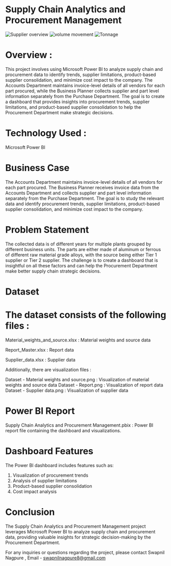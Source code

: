 # Supply Chain Analytics and Procurement Management 
![Supplier overview](https://github.com/Swapnilnagpure8/BI-Project---Supply-Chain-Analytics-and-Procurement-Management/assets/152164973/a133c24b-6c07-49b6-a574-b93f11cc2546)
![volume movement](https://github.com/Swapnilnagpure8/BI-Project---Supply-Chain-Analytics-and-Procurement-Management/assets/152164973/46e6108a-1298-4187-91e3-b9e0f5c34170)
![Tonnage](https://github.com/Swapnilnagpure8/BI-Project---Supply-Chain-Analytics-and-Procurement-Management/assets/152164973/648368c8-a13c-465d-a2c2-093329cf6911)


# Overview  :
This project involves using Microsoft Power BI to analyze supply chain and procurement data to identify trends, supplier limitations, product-based supplier consolidation, and minimize cost impact to the company. The Accounts Department maintains invoice-level details of all vendors for each part procured, while the Business Planner collects supplier and part level information separately from the Purchase Department. The goal is to create a dashboard that provides insights into procurement trends, supplier limitations, and product-based supplier consolidation to help the Procurement Department make strategic decisions.

# Technology Used :
Microsoft Power BI

# Business Case

The Accounts Department maintains invoice-level details of all vendors for each part procured. The Business Planner receives invoice data from the Accounts Department and collects supplier and part level information separately from the Purchase Department. The goal is to study the relevant data and identify procurement trends, supplier limitations, product-based supplier consolidation, and minimize cost impact to the company.

# Problem Statement

The collected data is of different years for multiple plants grouped by different business units. The parts are either made of aluminum or ferrous of different raw material grade alloys, with the source being either Tier 1 supplier or Tier 2 supplier. The challenge is to create a dashboard that is insightful on all these factors and can help the Procurement Department make better supply chain strategic decisions.

# Dataset 
# The dataset consists of the following files  :

Material_weights_and_source.xlsx  : Material weights and source data

Report_Master.xlsx  : Report data
 
Supplier_data.xlsx  : Supplier data
 
Additionally, there are visualization files  :

Dataset - Material weights and source.png  : Visualization of material weights and source data
Dataset - Report.png  : Visualization of report data
Dataset - Supplier data.png  : Visualization of supplier data

# Power BI Report
Supply Chain Analytics and Procurement Management.pbix  : Power BI report file containing the dashboard and visualizations.

# Dashboard Features
The Power BI dashboard includes features such as:

1. Visualization of procurement trends
2. Analysis of supplier limitations
3. Product-based supplier consolidation
4. Cost impact analysis

# Conclusion
The Supply Chain Analytics and Procurement Management project leverages Microsoft Power BI to analyze supply chain and procurement data, providing valuable insights for strategic decision-making by the Procurement Department.
 
For any inquiries or questions regarding the project, please contact Swapnil Nagpure , Email - swapnilnagpure8@gmail.com 

